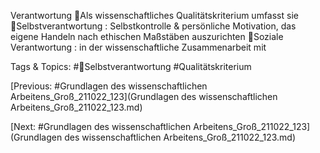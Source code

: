 Verantwortung
Als wissenschaftliches Qualitätskriterium umfasst sie
Selbstverantwortung : Selbstkontrolle & persönliche Motivation, das eigene 
Handeln nach ethischen Maßstäben auszurichten
Soziale Verantwortung : in der wissenschaftliche Zusammenarbeit mit 

   Tags & Topics:
   #Selbstverantwortung
   #Qualitätskriterium

[Previous: #Grundlagen des wissenschaftlichen Arbeitens_Groß_211022_123](Grundlagen des wissenschaftlichen Arbeitens_Groß_211022_123.md)

[Next: #Grundlagen des wissenschaftlichen Arbeitens_Groß_211022_123](Grundlagen des wissenschaftlichen Arbeitens_Groß_211022_123.md)